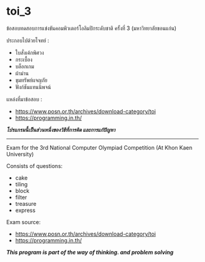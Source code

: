 # toi_3
ข้อสอบทดสอบการแข่งขันคอมพิวเตอร์โอลิมปิกระดับชาติ ครั้งที่ 3
(มหาวิทยาลัยขอนแก่น)

ประกอบไปด้วยโจทย์ :
- ใบสั่งเค้กพิศวง
- กระเบื้อง
- บล็อกเกม
- ผ้าม่าน
- ขุมทรัพย์ผจญภัย
- ฟังก์ชันแทนนิพจน์

แหล่งที่มาข้อสอบ :
- https://www.posn.or.th/archives/download-category/toi
- https://programming.in.th/


***โปรแกรมนี้เป็นส่วนหนึ่งของวิธีที่การคิด และการแก้ปัญหา***


----------------------------------------------------------------

Exam for the 3rd National Computer Olympiad Competition
(At Khon Kaen University)

Consists of questions:
- cake
- tiling
- block
- filter
- treasure
- express

Exam source:
- https://www.posn.or.th/archives/download-category/toi
- https://programming.in.th/


***This program is part of the way of thinking. and problem solving***


